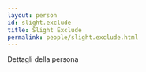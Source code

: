 ```yaml
---
layout: person
id: slight.exclude
title: Slight Exclude
permalink: people/slight.exclude.html
---
```


Dettagli della persona